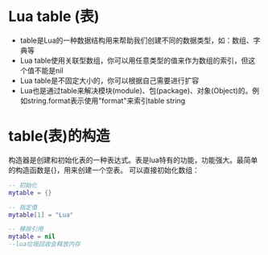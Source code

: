 # Lua table (表)
* table是Lua的一种数据结构用来帮助我们创建不同的数据类型，如：数组、字典等
* Lua table使用关联型数组，你可以用任意类型的值来作为数组的索引，但这个值不能是nil
* Lua table是不固定大小的，你可以根据自己需要进行扩容
* Lua也是通过table来解决模块(module)、包(package)、对象(Object)的。例如string.format表示使用"format"来索引table string

# table(表)的构造
构造器是创建和初始化表的一种表达式。表是lua特有的功能，功能强大。最简单的构造函数是{}，用来创建一个空表。
可以直接初始化数组：
~~~lua
-- 初始化
mytable = {}

-- 指定值
mytable[1] = "Lua"

-- 移除引用
mytable = nil
--lua垃圾回收会释放内存
~~~